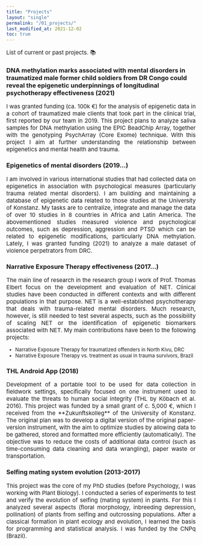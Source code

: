 ```yaml
---
title: "Projects"
layout: "single"
permalink: "/01_projects/"
last_modified_at: 2021-12-02
toc: true
---
```



<p style="font-size:15px" align="justify">
List of current or past projects. 📚
</p>

### DNA methylation marks associated with mental disorders in traumatized male former child soldiers from DR Congo could reveal the epigenetic underpinnings of longitudinal psychotherapy effectiveness (2021)
<p style="font-size:15px" align="justify">
I was granted funding (ca. 100k €) for the analysis of epigenetic data in a cohort of traumatized male clients that took part in the clinical trial, first reported by our team in 2019. This project plans to analyze saliva samples for DNA methylation using the EPIC BeadChip Array, together with the genotyping PsychArray (Core Exome) technique. With this project I aim at further understanding the relationship between epigenetics and mental health and trauma.
</p>

### Epigenetics of mental disorders (2019...)
<p style="font-size:15px" align="justify">
I am involved in various international studies that had collected data on epigenetics in association with psychological measures (particularly trauma related mental disorders). I am building and maintaining a database of epigenetic data related to those studies at the University of Konstanz. My tasks are to centralize, integrate and manage the data of over 10 studies in 8 countries in Africa and Latin America. The abovementioned studies measured violence and psychological outcomes, such as depression, aggression and PTSD which can be related to epigenetic modifications, particularly DNA methylation. Lately, I was granted funding (2021) to analyze a male dataset of violence perpetrators from DRC.
</p>

### Narrative Exposure Therapy effectiveness (2017...)
<p style="font-size:15px" align="justify">
The main line of research in the research group I work of Prof. Thomas Elbert focus on the development and evaluation of NET. Clinical studies have been conducted in different contexts and with different populations in that purpose. NET is a well-established psychotherapy that deals with trauma-related mental disorders. Much research, however, is still needed to test several aspects, such as the possibility of scaling NET or the identification of epigenetic biomarkers associated with NET. My main contributions have been to the following projects:
<ul>
<li style="font-size:13px">Narrative Exposure Therapy for traumatized offenders in North Kivu, DRC</li>
<li style="font-size:13px">Narrative Exposure Therapy vs. treatment as usual in trauma survivors, Brazil</li>
</ul>
</p>

### THL Android App (2018)
<p style="font-size:15px" align="justify">
Development of a portable tool to be used for data collection in fieldwork settings, specifically focused on one instrument used to evaluate the threats to human social integrity (THL by Köbach et al. 2016). This project was funded by a small grant of c. 5,000 €, which I received from the **Zukunftskolleg** of the University of Konstanz. The original plan was to develop a digital version of the original paper-version instrument, with the aim to optimize studies by allowing data to be gathered, stored and formatted more efficiently (automatically). The objective was to reduce the costs of additional data control (such as time-consuming data cleaning and data wrangling), paper waste or transportation.
</p>

### Selfing mating system evolution (2013-2017)
<p style="font-size:15px" align="justify">
This project was the core of my PhD studies (before Psychology, I was working with Plant Biology). I conducted a series of experiments to test and verify the evolution of selfing (mating system) in plants. For this I analyzed several aspects (floral morphology, inbreeding depression, pollination) of plants from selfing and outcrossing populations. After a classical formation in plant ecology and evolution, I learned the basis for programming and statistical analysis. I was funded by the CNPq (Brazil).
</p>

